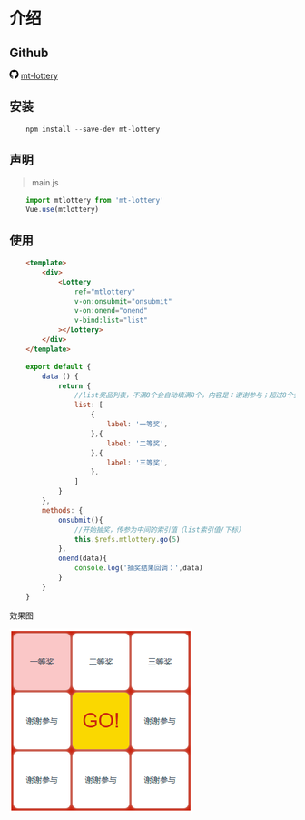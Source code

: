 # 介绍

## Github

<!-- [![weibo-logo]](http://weibo.com/linpiaochen) -->
![GitHub](./images/github.png)
[mt-lottery](https://github.com/MCatOrg/mt-lottery)

## 安装

```javascript
    npm install --save-dev mt-lottery
```

## 声明

> main.js
```javascript
    import mtlottery from 'mt-lottery'
    Vue.use(mtlottery)
```

## 使用

```html
    <template>
        <div>
            <Lottery 
                ref="mtlottery" 
                v-on:onsubmit="onsubmit" 
                v-on:onend="onend" 
                v-bind:list="list"
            ></Lottery>
        </div>
    </template>
```
```javascript
    export default {
        data () {
            return {
                //list奖品列表，不满8个会自动填满8个，内容是：谢谢参与；超过8个会截取前8个
                list: [
                    {
                        label: '一等奖',
                    },{
                        label: '二等奖',
                    },{
                        label: '三等奖',
                    },
                ]
            }
        },
        methods: {
            onsubmit(){
                //开始抽奖，传参为中间的索引值（list索引值/下标）
                this.$refs.mtlottery.go(5)
            },
            onend(data){
                console.log('抽奖结果回调：',data)
            }
        }
    }
```

效果图

![default_ui](./images/default_ui.png)